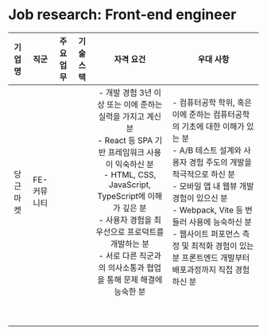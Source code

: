 # Job research: Front-end engineer 



|  기업명  |    직군     | 주요 업무 | 기술 스택 |                          자격 요건                           | 우대 사항                                                    |
| :------: | :---------: | :-------: | :-------: | :----------------------------------------------------------: | ------------------------------------------------------------ |
| 당근마켓 | FE-커뮤니티 |           |           | - 개발 경험 3년 이상 또는 이에 준하는 실력을 가지고 계신 분 <br />- React 등 SPA 기반 프레임워크 사용이 익숙하신 분 <br />- HTML, CSS, JavaScript, TypeScript에 이해가 깊은 분 <br />- 사용자 경험을 최우선으로 프로덕트를 개발하는 분 <br />- 서로 다른 직군과의 의사소통과 협업을 통해 문제 해결에 능숙한 분 | -  컴퓨터공학 학위, 혹은 이에 준하는 컴퓨터공학의 기초에 대한 이해가 있는 분 <br />- A/B 테스트 설계와 사용자 경험 주도의 개발을 적극적으로 하신 분 <br />- 모바일 앱 내 웹뷰 개발 경험이 있으신 분 <br />- Webpack, Vite 등 번들러 사용에 능숙하신 분 <br />- 웹사이트 퍼포먼스 측정 및 최적화 경험이 있는 분 프론트엔드 개발부터 배포과정까지 직접 경험하신 분 |
|          |             |           |           |                                                              |                                                              |
|          |             |           |           |                                                              |                                                              |
|          |             |           |           |                                                              |                                                              |
|          |             |           |           |                                                              |                                                              |
|          |             |           |           |                                                              |                                                              |
|          |             |           |           |                                                              |                                                              |
|          |             |           |           |                                                              |                                                              |
|          |             |           |           |                                                              |                                                              |
|          |             |           |           |                                                              |                                                              |

